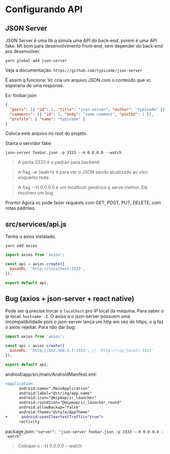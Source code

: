 # Configurando API

## JSON Server

JSON Server é uma lib q simula uma API do back-end, porém é uma API fake. Mt bom
para desenvolvimento front-end, sem depender do back-end pra desenvolver.

`yarn global add json-server`

Veja a documentação:
`https://github.com/typicode/json-server`

É assim q funciona:
Vc cria um arquivo JSON com o conteúdo que vc esperaria de uma response.

Ex:
foobar.json

```json
{
  "posts": [{ "id": 1, "title": "json-server", "author": "typicode" }],
  "comments": [{ "id": 1, "body": "some comment", "postId": 1 }],
  "profile": { "name": "typicode" }
}
```

Coloca este arquivo no root do projeto.

Starta o servidor fake:

`json-server foobar.json -p 3333 --H 0.0.0.0 --watch`

> A porta 3333 é a padrão para backend

> A flag -w (watch) é para ver o JSON sendo atualizado ao vivo enquanto roda

> A flag --H 0.0.0.0 é um localhost genérico q serve melhor. Ele resolveu um bug

Pronto! Agora vc pode fazer requests com GET, POST, PUT, DELETE, com rotas
padrões.

## src/services/api.js

Tenha o axios instalado.

`yarn add axios`

```javascript
import axios from 'axios';

const api = axios.create({
  baseURL: 'http://localhost:3333',
});

export default api;
```

## Bug (axios + json-server + react native)

Pode ser q precise trocar o `localhost` pro IP local da máquina. Para saber o ip
local: `hostname -I`. O axios e o json-server possuem uma incompatibilidade pois
o json-server lança um http em vez de https, o q faz o axios rejeitar. Para não
dar bug:

```javascript
import axios from 'axios';

const api = axios.create({
  baseURL: 'http://192.168.1.7:3333', // 'http://<ip_local>:3333'
});

export default api;
```

android/app/src/main/AndroidManifest.xml:

```diff
<application
      android:name=".MainApplication"
      android:label="@string/app_name"
      android:icon="@mipmap/ic_launcher"
      android:roundIcon="@mipmap/ic_launcher_round"
      android:allowBackup="false"
      android:theme="@style/AppTheme"
+      android:usesCleartextTraffic="true">
      <activity
```

package.json:
`"server": "json-server foobar.json -p 3333 --H 0.0.0.0 --watch"`

> Coloque o --H 0.0.0.0 --watch

